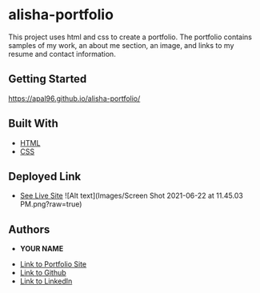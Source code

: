 # alisha-portfolio

This project uses html and css to create a portfolio. The portfolio contains samples of my work, an about me section, an image, and links to my resume and contact information. 

## Getting Started
https://apal96.github.io/alisha-portfolio/




## Built With

* [HTML](https://developer.mozilla.org/en-US/docs/Web/HTML)
* [CSS](https://developer.mozilla.org/en-US/docs/Web/CSS)


## Deployed Link

* [See Live Site](https://apal96.github.io/alisha-portfolio/)
![Alt text](Images/Screen Shot 2021-06-22 at 11.45.03 PM.png?raw=true)



## Authors

* **YOUR NAME** 

- [Link to Portfolio Site](https://apal96.github.io/alisha-portfolio/)
- [Link to Github](https://github.com/apal96)
- [Link to LinkedIn](linkedin.com/in/alisha-pal-6635361b5)

